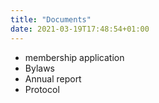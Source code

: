 ```yaml
---
title: "Documents"
date: 2021-03-19T17:48:54+01:00
---
```


- membership application
- Bylaws
- Annual report
- Protocol

